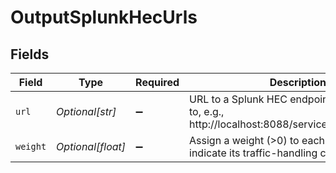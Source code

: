 # OutputSplunkHecUrls


## Fields

| Field                                                                                                | Type                                                                                                 | Required                                                                                             | Description                                                                                          |
| ---------------------------------------------------------------------------------------------------- | ---------------------------------------------------------------------------------------------------- | ---------------------------------------------------------------------------------------------------- | ---------------------------------------------------------------------------------------------------- |
| `url`                                                                                                | *Optional[str]*                                                                                      | :heavy_minus_sign:                                                                                   | URL to a Splunk HEC endpoint to send events to, e.g., http://localhost:8088/services/collector/event |
| `weight`                                                                                             | *Optional[float]*                                                                                    | :heavy_minus_sign:                                                                                   | Assign a weight (>0) to each endpoint to indicate its traffic-handling capability                    |